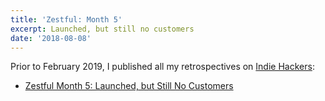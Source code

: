 ```yaml
---
title: 'Zestful: Month 5'
excerpt: Launched, but still no customers
date: '2018-08-08'
---
```


Prior to February 2019, I published all my retrospectives on [Indie Hackers](https://www.indiehackers.com):

* [Zestful Month 5: Launched, but Still No Customers](https://www.indiehackers.com/forum/zestful-data-month-5-launched-but-still-no-customers-32d221561d)
